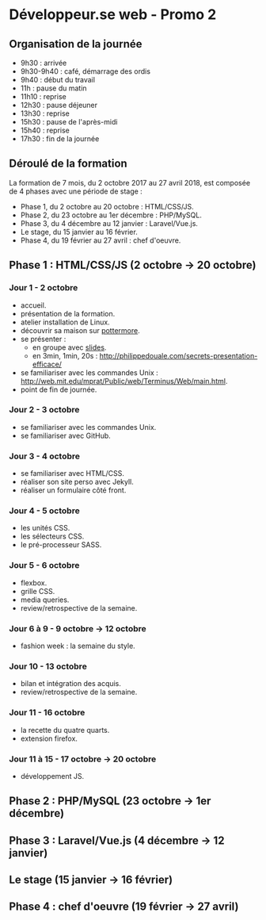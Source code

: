 # Développeur.se web - Promo 2

## Organisation de la journée

* 9h30 : arrivée
* 9h30-9h40 : café, démarrage des ordis
* 9h40 : début du travail
* 11h : pause du matin
* 11h10 : reprise
* 12h30 : pause déjeuner
* 13h30 : reprise
* 15h30 : pause de l'après-midi
* 15h40 : reprise
* 17h30 : fin de la journée

## Déroulé de la formation

La formation de 7 mois, du 2 octobre 2017 au 27 avril 2018, est composée de 4 phases avec une période de stage :

* Phase 1, du 2 octobre au 20 octobre : HTML/CSS/JS.
* Phase 2, du 23 octobre au 1er décembre : PHP/MySQL.
* Phase 3, du 4 décembre au 12 janvier : Laravel/Vue.js.
* Le stage, du 15 janvier au 16 février.
* Phase 4, du 19 février au 27 avril : chef d'oeuvre.

## Phase 1 : HTML/CSS/JS (2 octobre -> 20 octobre)

### Jour 1 - 2 octobre

* accueil.
* présentation de la formation.
* atelier installation de Linux.
* découvrir sa maison sur [pottermore](https://www.pottermore.com/).
* se présenter :
  * en groupe avec [slides](https://slides.com/).
  * en 3min, 1min, 20s : http://philippedouale.com/secrets-presentation-efficace/
* se familiariser avec les commandes Unix : http://web.mit.edu/mprat/Public/web/Terminus/Web/main.html.
* point de fin de journée.

### Jour 2 - 3 octobre

* se familiariser avec les commandes Unix.
* se familiariser avec GitHub.

### Jour 3 - 4 octobre

* se familiariser avec HTML/CSS.
* réaliser son site perso avec Jekyll.
* réaliser un formulaire côté front.

### Jour 4 - 5 octobre

* les unités CSS.
* les sélecteurs CSS.
* le pré-processeur SASS.

### Jour 5 - 6 octobre

* flexbox.
* grille CSS.
* media queries.
* review/retrospective de la semaine.

### Jour 6 à 9 - 9 octobre -> 12 octobre

* fashion week : la semaine du style.

### Jour 10 - 13 octobre

* bilan et intégration des acquis.
* review/retrospective de la semaine.

### Jour 11 - 16 octobre

* la recette du quatre quarts.
* extension firefox.

### Jour 11 à 15 - 17 octobre -> 20 octobre

* développement JS.

## Phase 2 : PHP/MySQL (23 octobre -> 1er décembre)

## Phase 3 : Laravel/Vue.js (4 décembre -> 12 janvier)

## Le stage (15 janvier -> 16 février)

## Phase 4 : chef d'oeuvre (19 février -> 27 avril)
